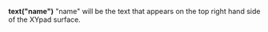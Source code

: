 <a name="text_xypad"></a>**text("name")** "name" will be the text that appears on the top right hand side of the XYpad surface.  